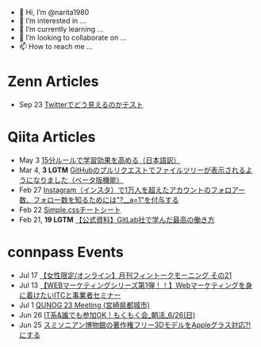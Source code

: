 - 👋 Hi, I’m @narita1980
- 👀 I’m interested in ...
- 🌱 I’m currently learning ...
- 💞️ I’m looking to collaborate on ...
- 📫 How to reach me ...

# Zenn Articles

<!-- profile updater begin: zenn -->
- Sep 23 [Twitterでどう見えるのかテスト](https://zenn.dev/narita1980/articles/cbb21f8d7f785752d6ac)
<!-- profile updater end: zenn -->

# Qiita Articles

<!-- profile updater begin: qiita -->
- May 3 [15分ルールで学習効果を高める（日本語訳）](https://qiita.com/narita1980/items/d0ad5246344fc6e4380f)
- Mar 4, **3 LGTM** [GitHubのプルリクエストでファイルツリーが表示されるようになりました（ベータ版機能）](https://qiita.com/narita1980/items/bee2c5232342a51e0415)
- Feb 27 [Instagram（インスタ）で1万人を超えたアカウントのフォロアー数、フォロー数を知るためには"?__a=1"を付与する](https://qiita.com/narita1980/items/630b7014fa893461b991)
- Feb 22 [Simple.cssチートシート](https://qiita.com/narita1980/items/fd2ccf0e91944aab9fd5)
- Feb 21, **19 LGTM** [【公式資料】GitLab社で学んだ最高の働き方](https://qiita.com/narita1980/items/d7d142c2bb6312cb9ad6)
<!-- profile updater end: qiita -->

# connpass Events

<!-- profile updater begin: connpass -->
- Jul 17 [【女性限定/オンライン】月刊フィントークモーニング その21](https://fintalk.connpass.com/event/251850/)
- Jul 13 [【WEBマーケティングシリーズ第1弾！！】Webマーケティングを身に着けたいITCと事業者セミナー](https://itc-okinawa.connpass.com/event/251843/)
- Jul 1 [QUNOG 23 Meeting (宮崎県都城市)](https://qunog.connpass.com/event/245823/)
- Jun 26 [IT系&誰でも参加OK！もくもく会_朝活_6/26(日)](https://morimori.connpass.com/event/251853/)
- Jun 25 [スミソニアン博物館の著作権フリー3DモデルをAppleグラス対応?!にする](https://sapporoswift.connpass.com/event/251838/)
<!-- profile updater end: connpass -->

<!---
narita1980/narita1980 is a ✨ special ✨ repository because its `README.md` (this file) appears on your GitHub profile.
You can click the Preview link to take a look at your changes.
--->
